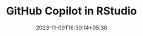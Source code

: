 ---
title: "GitHub Copilot in RStudio"
date: 2023-11-09T16:30:14+05:30
draft: false
weight: 1
indexPage: "github-copilot-rstudio"
description: "Learning what GitHub Copilot is, how and why it can be used"
---